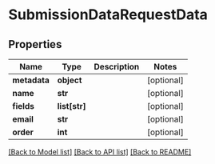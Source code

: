 # SubmissionDataRequestData

## Properties
Name | Type | Description | Notes
------------ | ------------- | ------------- | -------------
**metadata** | **object** |  | [optional] 
**name** | **str** |  | [optional] 
**fields** | **list[str]** |  | [optional] 
**email** | **str** |  | [optional] 
**order** | **int** |  | [optional] 

[[Back to Model list]](../README.md#documentation-for-models) [[Back to API list]](../README.md#documentation-for-api-endpoints) [[Back to README]](../README.md)


